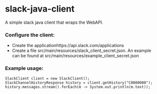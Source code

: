# slack-java-client
A simple slack java client that wraps the WebAPI.

### Configure the client:
- Create the applicationhttps://api.slack.com/applications
- Create a file src/main/resources/slack_client_secret.json.  An example can be found at src/main/resources/example_client_secret.json

### Example usage:
    SlackClient client = new SlackClient();
    SlackChannelHistoryResponse history = client.getHistory("C0000000");
    history.messages.stream().forEach(m -> System.out.println(m.text));
